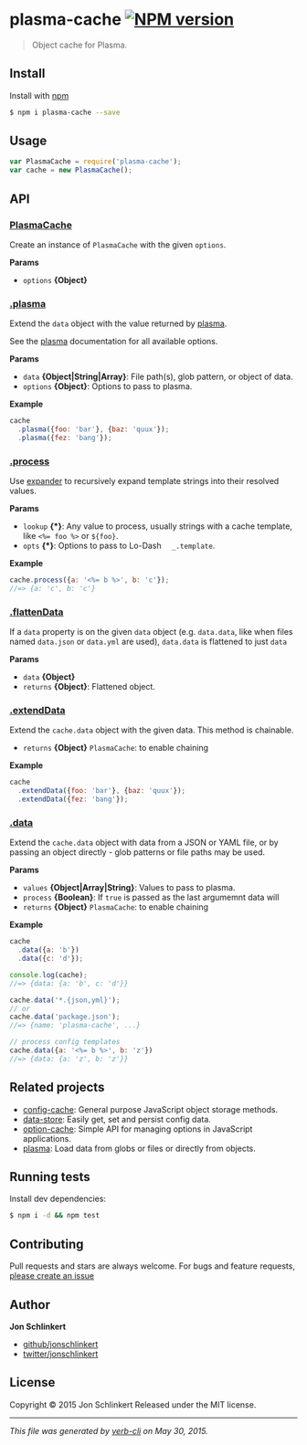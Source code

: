 # plasma-cache [![NPM version](https://badge.fury.io/js/plasma-cache.svg)](http://badge.fury.io/js/plasma-cache)

> Object cache for Plasma.

## Install

Install with [npm](https://www.npmjs.com/)

```sh
$ npm i plasma-cache --save
```

## Usage

```js
var PlasmaCache = require('plasma-cache');
var cache = new PlasmaCache();
```

## API

### [PlasmaCache](index.js#L23)

Create an instance of `PlasmaCache` with the given `options`.

**Params**

* `options` **{Object}**

### [.plasma](index.js#L39)

Extend the `data` object with the value returned by [plasma](https://github.com/jonschlinkert/plasma).

See the [plasma](https://github.com/jonschlinkert/plasma) documentation for all available options.

**Params**

* `data` **{Object|String|Array}**: File path(s), glob pattern, or object of data.
* `options` **{Object}**: Options to pass to plasma.

**Example**

```js
cache
  .plasma({foo: 'bar'}, {baz: 'quux'});
  .plasma({fez: 'bang'});
```

### [.process](index.js#L52)

Use [expander](https://github.com/tkellen/expander) to recursively expand template strings into
their resolved values.

**Params**

* `lookup` **{*}**: Any value to process, usually strings with a cache template, like `<%= foo %>` or `${foo}`.
* `opts` **{*}**: Options to pass to Lo-Dash `  _.template`.

**Example**

```js
cache.process({a: '<%= b %>', b: 'c'});
//=> {a: 'c', b: 'c'}
```

### [.flattenData](index.js#L81)

If a `data` property is on the given `data` object
(e.g. `data.data`, like when files named `data.json`
or `data.yml` are used), `data.data` is flattened to
just `data`

**Params**

* `data` **{Object}**
* `returns` **{Object}**: Flattened object.

### [.extendData](index.js#L95)

Extend the `cache.data` object with the given data. This
method is chainable.

* `returns` **{Object}** `PlasmaCache`: to enable chaining

**Example**

```js
cache
  .extendData({foo: 'bar'}, {baz: 'quux'});
  .extendData({fez: 'bang'});
```

### [.data](index.js#L128)

Extend the `cache.data` object with data from a JSON
or YAML file, or by passing an object directly - glob
patterns or file paths may be used.

**Params**
* `values` **{Object|Array|String}**: Values to pass to plasma.
* `process` **{Boolean}**: If `true` is passed as the last argumemnt data will
* `returns` **{Object}** `PlasmaCache`: to enable chaining

**Example**

```js
cache
  .data({a: 'b'})
  .data({c: 'd'});

console.log(cache);
//=> {data: {a: 'b', c: 'd'}}

cache.data('*.{json,yml}');
// or
cache.data('package.json');
//=> {name: 'plasma-cache', ...}

// process config templates
cache.data({a: '<%= b %>', b: 'z'})
//=> {data: {a: 'z', b: 'z'}}
```

## Related projects

* [config-cache](https://github.com/jonschlinkert/config-cache): General purpose JavaScript object storage methods.
* [data-store](https://github.com/jonschlinkert/data-store): Easily get, set and persist config data.
* [option-cache](https://github.com/jonschlinkert/option-cache): Simple API for managing options in JavaScript applications.
* [plasma](https://github.com/jonschlinkert/plasma): Load data from globs or files or directly from objects.

## Running tests

Install dev dependencies:

```sh
$ npm i -d && npm test
```

## Contributing

Pull requests and stars are always welcome. For bugs and feature requests, [please create an issue](https://github.com/jonschlinkert/plasma-cache/issues/new)

## Author

**Jon Schlinkert**

+ [github/jonschlinkert](https://github.com/jonschlinkert)
+ [twitter/jonschlinkert](http://twitter.com/jonschlinkert)

## License

Copyright © 2015 Jon Schlinkert
Released under the MIT license.

***

_This file was generated by [verb-cli](https://github.com/assemble/verb-cli) on May 30, 2015._
